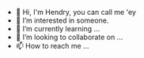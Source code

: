 - 👋 Hi, I'm Hendry, you can call me 'ey
- 👀 I’m interested in someone.
- 🌱 I’m currently learning ...
- 💞️ I’m looking to collaborate on ...
- 📫 How to reach me ...

<!---
hendrysw/hendrysw is a ✨ special ✨ repository because its `README.md` (this file) appears on your GitHub profile.
You can click the Preview link to take a look at your changes.
--->
